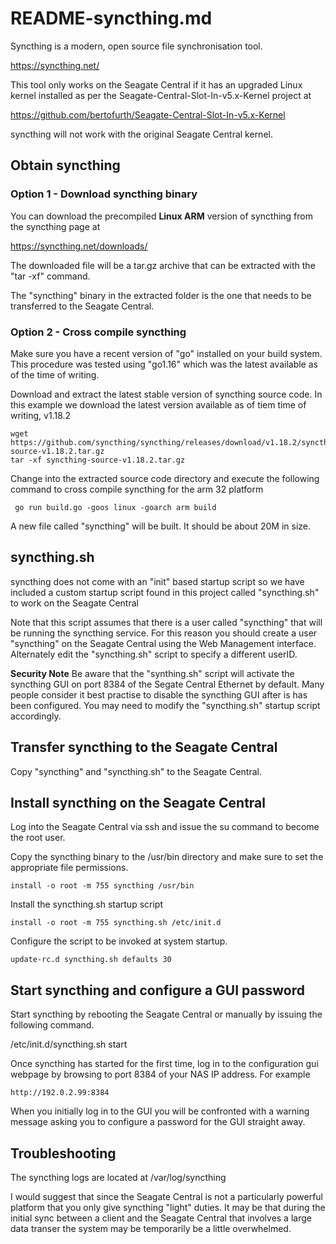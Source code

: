 # README-syncthing.md
Syncthing is a modern, open source file synchronisation tool.

https://syncthing.net/

This tool only works on the Seagate Central if it has an upgraded
Linux kernel installed as per the 
Seagate-Central-Slot-In-v5.x-Kernel
project at

https://github.com/bertofurth/Seagate-Central-Slot-In-v5.x-Kernel

syncthing will not work with the original Seagate Central kernel.

## Obtain syncthing
### Option 1 - Download syncthing binary
You can download the precompiled **Linux ARM** version of syncthing
from the syncthing page at

https://syncthing.net/downloads/

The downloaded file will be a tar.gz archive that can be extracted
with the "tar -xf" command. 

The "syncthing" binary in the extracted folder is the one that needs
to be transferred to the Seagate Central.

### Option 2 - Cross compile syncthing
Make sure you have a recent version of "go" installed on your build 
system. This procedure was tested using "go1.16" which was the latest
available as of the time of writing.

Download and extract the latest stable version of syncthing source
code. In this example we download the latest version available as of
tiem time of writing, v1.18.2

    wget https://github.com/syncthing/syncthing/releases/download/v1.18.2/syncthing-source-v1.18.2.tar.gz
    tar -xf syncthing-source-v1.18.2.tar.gz

Change into the extracted source code directory and execute the 
following command to cross compile syncthing for the arm 32 
platform

     go run build.go -goos linux -goarch arm build

A new file called "syncthing" will be built. It should be about 20M 
in size.

## syncthing.sh
syncthing does not come with an "init" based startup script so we 
have included a custom startup script found in this project called
"syncthing.sh" to work on the Seagate Central

Note that this script assumes that there is a user called "syncthing"
that will be running the syncthing service. For this reason you should
create a user "syncthing" on the Seagate Central using the Web 
Management interface. Alternately edit the "syncthing.sh" script to
specify a different userID.

**Security Note** Be aware that the "synthing.sh" script will activate
the syncthing GUI on port 8384 of the Segate Central Ethernet by default.
Many people consider it best practise to disable the syncthing GUI
after is has been configured. You may need to modify the "syncthing.sh"
startup script accordingly.

## Transfer syncthing to the Seagate Central
Copy "syncthing" and "syncthing.sh" to the Seagate Central.

## Install syncthing on the Seagate Central
Log into the Seagate Central via ssh and issue the su command to become
the root user.

Copy the syncthing binary to the /usr/bin directory and make sure to set
the appropriate file permissions.

    install -o root -m 755 syncthing /usr/bin

Install the syncthing.sh startup script

    install -o root -m 755 syncthing.sh /etc/init.d

Configure the script to be invoked at system startup.

    update-rc.d syncthing.sh defaults 30

## Start syncthing and configure a GUI password
Start syncthing by rebooting the Seagate Central or manually by issuing
the following command.

/etc/init.d/syncthing.sh start

Once syncthing has started for the first time, log in to the configuration 
gui webpage by browsing to port 8384 of your NAS IP address. For example

    http://192.0.2.99:8384

When you initially log in to the GUI you will be confronted with a warning
message asking you to configure a password for the GUI straight away. 

## Troubleshooting
The syncthing logs are located at /var/log/syncthing

I would suggest that since the Seagate Central is not a particularly powerful
platform that you only give syncthing "light" duties. It may be that during
the initial sync between a client and the Seagate Central that involves a large
data transer the system may be temporarily be a little overwhelmed.
